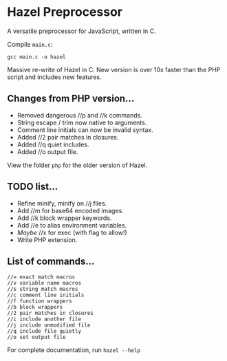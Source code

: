 # Hazel Preprocessor

A versatile preprocessor for JavaScript, written in C.

Compile `main.c`:

```
gcc main.c -o hazel
```

Massive re-write of Hazel in C. New version is over 10x faster
than the PHP script and includes new features.

## Changes from PHP version...

* Removed dangerous //p and //k commands.
* String escape / trim now native to arguments.
* Comment line initials can now be invalid syntax.
* Added //2 pair matches in closures.
* Added //q quiet includes.
* Added //o output file.

View the folder `php` for the older version of Hazel.

## TODO list...

* Refine minify, minify on //j files.
* Add //m for base64 encoded images.
* Add //k block wrapper keywords.
* Add //e to alias environment variables.
* *Maybe* //x for exec (with flag to allow!)
* Write PHP extension.

## List of commands...

```
//= exact match macros
//v variable name macros
//s string match macros
//c comment line initials
//f function wrappers
//b block wrappers
//2 pair matches in closures
//i include another file
//j include unmodified file
//q include file quietly
//o set output file
```

For complete documentation, run `hazel --help`


